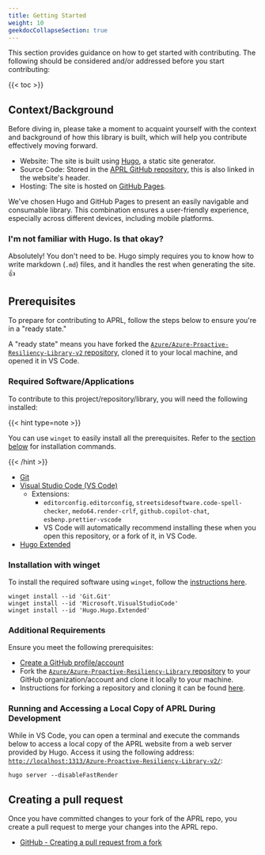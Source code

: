 ```yaml
---
title: Getting Started
weight: 10
geekdocCollapseSection: true
---
```


This section provides guidance on how to get started with contributing. The following should be considered and/or addressed before you start contributing:

{{< toc >}}

## Context/Background

Before diving in, please take a moment to acquaint yourself with the context and background of how this library is built, which will help you contribute effectively moving forward.

- Website: The site is built using [Hugo](https://gohugo.io/), a static site generator.
- Source Code: Stored in the [APRL GitHub repository](https://github.com/Azure/Azure-Proactive-Resiliency-Library-v2), this is also linked in the website's header.
- Hosting: The site is hosted on [GitHub Pages](https://pages.github.com/).

We've chosen Hugo and GitHub Pages to present an easily navigable and consumable library. This combination ensures a user-friendly experience, especially across different devices, including mobile platforms.

### I'm not familiar with Hugo. Is that okay?

Absolutely! You don't need to be. Hugo simply requires you to know how to write markdown (`.md`) files, and it handles the rest when generating the site. 👍

## Prerequisites

To prepare for contributing to APRL, follow the steps below to ensure you're in a "ready state."

A "ready state" means you have forked the [`Azure/Azure-Proactive-Resiliency-Library-v2` repository](https://aka.ms/aprl/repo), cloned it to your local machine, and opened it in VS Code.

### Required Software/Applications

To contribute to this project/repository/library, you will need the following installed:

{{< hint type=note >}}

You can use `winget` to easily install all the prerequisites. Refer to the [section below](#installation-with-winget) for installation commands.

{{< /hint >}}

- [Git](https://git-scm.com/book/en/v2/Getting-Started-Installing-Git)
- [Visual Studio Code (VS Code)](https://code.visualstudio.com/Download)
  - Extensions:
    - `editorconfig.editorconfig`, `streetsidesoftware.code-spell-checker`, `medo64.render-crlf`, `github.copilot-chat`, `esbenp.prettier-vscode`
    - VS Code will automatically recommend installing these when you open this repository, or a fork of it, in VS Code.
- [Hugo Extended](https://gohugo.io/installation/)

### Installation with winget

To install the required software using `winget`, follow the [instructions here](https://learn.microsoft.com/windows/package-manager/winget/#install-winget).

```text
winget install --id 'Git.Git'
winget install --id 'Microsoft.VisualStudioCode'
winget install --id 'Hugo.Hugo.Extended'
```

### Additional Requirements

Ensure you meet the following prerequisites:

- [Create a GitHub profile/account](https://github.com/join)
- Fork the [`Azure/Azure-Proactive-Resiliency-Library` repository](https://aka.ms/aprl/repo) to your GitHub organization/account and clone it locally to your machine.
- Instructions for forking a repository and cloning it can be found [here](https://docs.github.com/get-started/quickstart/fork-a-repo).

### Running and Accessing a Local Copy of APRL During Development

While in VS Code, you can open a terminal and execute the commands below to access a local copy of the APRL website from a web server provided by Hugo. Access it using the following address: [`http://localhost:1313/Azure-Proactive-Resiliency-Library-v2/`](http://localhost:1313/Azure-Proactive-Resiliency-Library-v2/):

```text
hugo server --disableFastRender
```

## Creating a pull request

Once you have committed changes to your fork of the APRL repo, you create a pull request to merge your changes into the APRL repo.

- [GitHub - Creating a pull request from a fork](https://docs.github.com/en/pull-requests/collaborating-with-pull-requests/proposing-changes-to-your-work-with-pull-requests/)
